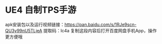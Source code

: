 # UE4  自制TPS手游
apk安装包以及运行视频链接：https://pan.baidu.com/s/1RJe9scn-QU3y99nU5TLjeA 
提取码：lc4a 
复制这段内容后打开百度网盘手机App，操作更方便哦
